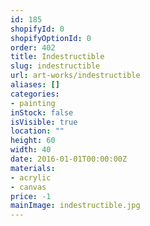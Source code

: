```yaml
---
id: 185
shopifyId: 0
shopifyOptionId: 0
order: 402
title: Indestructible
slug: indestructible
url: art-works/indestructible
aliases: []
categories:
- painting
inStock: false
isVisible: true
location: ""
height: 60
width: 40
date: 2016-01-01T00:00:00Z
materials:
- acrylic
- canvas
price: -1
mainImage: indestructible.jpg
---
```

